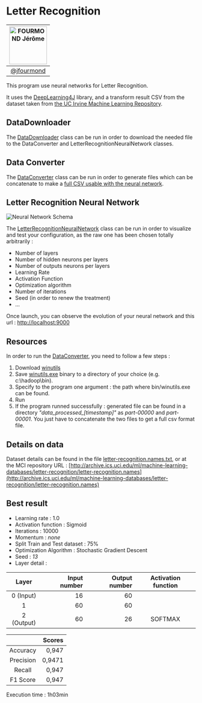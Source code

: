 # Letter Recognition

|[<img alt="FOURMOND Jérôme" src="https://avatars2.githubusercontent.com/u/15089371" width="100">](https://github.com/jfourmond) |
|:------------------------:|
|[@jfourmond](https://github.com/jfourmond) |

This program use neural networks for Letter Recognition.

It uses the [DeepLearning4J](https://deeplearning4j.org/) library, and a transform result CSV from the dataset taken from [the UC Irvine Machine Learning Repository](http://archive.ics.uci.edu/ml/).

## DataDownloader

The [DataDownloader](https://github.com/jfourmond/LetterRecognition/blob/master/src/main/java/downloader/DataDownloader.java) class can be run in order to download the needed file to the DataConverter and LetterRecognitionNeuralNetwork classes.

## Data Converter

The [DataConverter](https://github.com/jfourmond/LetterRecognition/blob/master/src/main/java/converter/DataConverter.java) class can be run in order to generate files which can be concatenate to make a [full CSV usable with the neural network](https://github.com/jfourmond/LetterRecognition/blob/master/src/main/resources/letter-recognition.csv).

## Letter Recognition Neural Network

![Neural Network Schema](https://raw.githubusercontent.com/jfourmond/LetterRecognition/master/NN_LetterRecognition.jpg "Neural Network Schema")

The [LetterRecognitionNeuralNetwork](https://github.com/jfourmond/LetterRecognition/blob/master/src/main/java/converter/LetterRecognitionNeuralNetwork.java) class can be run in order to visualize and test your configuration, as the raw one has been chosen totally arbitrarily :
- Number of layers
- Number of hidden neurons per layers
- Number of outputs neurons per layers
- Learning Rate
- Activation Function
- Optimization algorithm
- Number of iterations
- Seed (in order to renew the treatment)
- ...

Once launch, you can observe the evolution of your neural network and this url : [http://localhost:9000](http://localhost:9000)

## Resources

In order to run the [DataConverter](https://github.com/jfourmond/LetterRecognition/blob/master/src/main/java/converter/DataConverter.java), you need to follow a few steps :
1. Download [winutils](https://github.com/steveloughran/winutils/blob/master/hadoop-2.7.1/bin/winutils.exe)
2. Save [winutils.exe](https://github.com/steveloughran/winutils/blob/master/hadoop-2.7.1/bin/winutils.exe) binary to a directory of your choice (e.g. c:\hadoop\bin).
3. Specify to the program one argument : the path where bin/winutils.exe can be found.
4. Run
5. If the program runned successfully : generated file can be found in a directory *"data_processed\_[timestamp]"* as *part-00000* and *part-00001*. You just have to concatenate the two files to get a full csv format file.

## Details on data

Dataset details can be found in the file [letter-recognition.names.txt](letter-recognition.names.txt), or at the MCI repository URL : [http://archive.ics.uci.edu/ml/machine-learning-databases/letter-recognition/letter-recognition.names](http://archive.ics.uci.edu/ml/machine-learning-databases/letter-recognition/letter-recognition.names)

## Best result

- Learning rate : 1.0
- Activation function : Sigmoid
- Iterations : 10000
- Momentum : *none*
- Split Train and Test dataset : 75%
- Optimization Algorithm : Stochastic Gradient Descent
- Seed : *13*
- Layer detail :

|   Layer    | Input number	| Output number	| Activation function |
|:----------:|-------------:|--------------:|:-------------------:|
| 0 (Input)  |         16	|          60	|                     |
| 1          |         60	|          60	|                     |
| 2 (Output) |         60	|          26	|        SOFTMAX      |

|           | Scores |
|:---------:|-------:|
| Accuracy  | 0,947  |
| Precision | 0,9471 |
| Recall    | 0,947  |
| F1 Score  | 0,947  |

Execution time : 1h03min